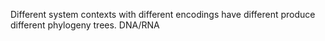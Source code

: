 Different system contexts with different encodings have different produce different phylogeny trees. DNA/RNA
